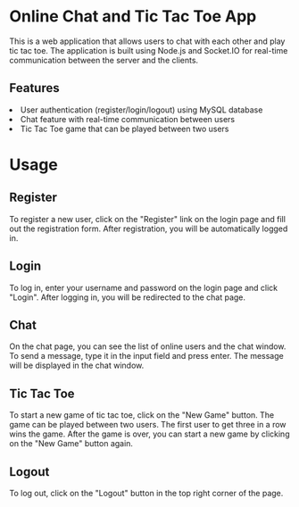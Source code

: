 
<h1> Online Chat and Tic Tac Toe App
 </h1>
This is a web application that allows users to chat with each other and play tic tac toe. The application is built using Node.js and Socket.IO for real-time communication between the server and the clients.

<h2>Features</h2>
<li>User authentication (register/login/logout) using MySQL database</li>
<li>Chat feature with real-time communication between users</li>
<li>Tic Tac Toe game that can be played between two users</li>


<h1> Usage </h1>
<h2>Register</h2>
To register a new user, click on the "Register" link on the login page and fill out the registration form. After registration, you will be automatically logged in.

<h2>Login </h2>
To log in, enter your username and password on the login page and click "Login". After logging in, you will be redirected to the chat page.

<h2> Chat </h2>
On the chat page, you can see the list of online users and the chat window. To send a message, type it in the input field and press enter. The message will be displayed in the chat window.

<h2> Tic Tac Toe </h2>
To start a new game of tic tac toe, click on the "New Game" button. The game can be played between two users. The first user to get three in a row wins the game. After the game is over, you can start a new game by clicking on the "New Game" button again.

<h2> Logout </h2>
To log out, click on the "Logout" button in the top right corner of the page.
